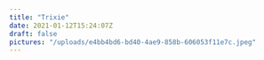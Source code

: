 ```yaml
---
title: "Trixie"
date: 2021-01-12T15:24:07Z
draft: false
pictures: "/uploads/e4bb4bd6-bd40-4ae9-858b-606053f11e7c.jpeg"
---
```

